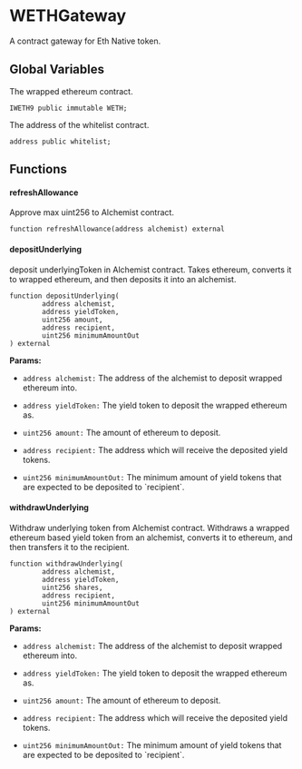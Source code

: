 # WETHGateway

A contract gateway for Eth Native token.

## Global Variables

The wrapped ethereum contract.

`IWETH9 public immutable WETH;`

The address of the whitelist contract.

`address public whitelist;`

## Functions

#### refreshAllowance

Approve max uint256 to Alchemist contract.

```
function refreshAllowance(address alchemist) external
```

#### depositUnderlying

deposit underlyingToken in Alchemist contract. Takes ethereum, converts it to wrapped ethereum, and then deposits it into an alchemist.

```
function depositUnderlying(
        address alchemist,
        address yieldToken,
        uint256 amount,
        address recipient,
        uint256 minimumAmountOut
) external
```

**Params:**

*   `address alchemist:` The address of the alchemist to deposit wrapped ethereum into.
    
*   `address yieldToken:` The yield token to deposit the wrapped ethereum as.
    
*   `uint256 amount:` The amount of ethereum to deposit.
    
*   `address recipient:` The address which will receive the deposited yield tokens.
    
*   `uint256 minimumAmountOut:` The minimum amount of yield tokens that are expected to be deposited to \`recipient\`.
    

#### withdrawUnderlying

Withdraw underlying token from Alchemist contract. Withdraws a wrapped ethereum based yield token from an alchemist, converts it to ethereum, and then transfers it to the recipient.

```
function withdrawUnderlying(
        address alchemist,
        address yieldToken,
        uint256 shares,
        address recipient,
        uint256 minimumAmountOut
) external
```

**Params:**

*   `address alchemist:` The address of the alchemist to deposit wrapped ethereum into.
    
*   `address yieldToken:` The yield token to deposit the wrapped ethereum as.
    
*   `uint256 amount:` The amount of ethereum to deposit.
    
*   `address recipient:` The address which will receive the deposited yield tokens.
    
*   `uint256 minimumAmountOut:` The minimum amount of yield tokens that are expected to be deposited to \`recipient\`.